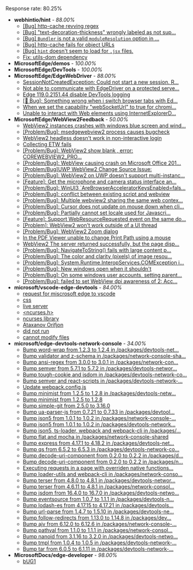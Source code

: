 Response rate: 80.25%

* **webhintio/hint** - _88.00%_
  * [[Bug] http-cache revving regex](https://github.com/webhintio/hint/issues/5725)
  * [[Bug] "text-decoration-thickness" wrongly labeled as not sup...](https://github.com/webhintio/hint/issues/5723)
  * [[Bug] `Bundler` is not a valid `moduleResolution` option in ...](https://github.com/webhintio/hint/issues/5719)
  * [[Bug] http-cache fails for object URLs](https://github.com/webhintio/hint/issues/5706)
  * [[Bug] `hint` doesn't seem to load for `.jsx` files.](https://github.com/webhintio/hint/issues/5702)
  * [Fix: utils-dom dependency](https://github.com/webhintio/hint/pull/5564)
* **MicrosoftEdge/demos** - _100.00%_
* **MicrosoftEdge/DevTools** - _100.00%_
* **MicrosoftEdge/EdgeWebDriver** - _88.00%_
  * [SessionNotCreatedException: Could not start a new session. R...](https://github.com/MicrosoftEdge/EdgeWebDriver/issues/132)
  * [Not able to communicate with EdgeDriver on a protected serve...](https://github.com/MicrosoftEdge/EdgeWebDriver/issues/128)
  * [Edge 119.0.2151.44 disable DevTools logging](https://github.com/MicrosoftEdge/EdgeWebDriver/issues/124)
  * [[🐛 Bug]: Something wrong when i switch browser tabs with Ed...](https://github.com/MicrosoftEdge/EdgeWebDriver/issues/123)
  * [When we set the capability "webSocketUrl" to true for chromi...](https://github.com/MicrosoftEdge/EdgeWebDriver/issues/103)
  * [Unable to interact with Web elements using InternetExplorerD...](https://github.com/MicrosoftEdge/EdgeWebDriver/issues/91)
* **MicrosoftEdge/WebView2Feedback** - _50.00%_
  * [WebView2 instances crashes with windows blue screen and wind...](https://github.com/MicrosoftEdge/WebView2Feedback/issues/4261)
  * [[Problem/Bug]: msedgewebview2 process causes bugcheck](https://github.com/MicrosoftEdge/WebView2Feedback/issues/4260)
  * [WebView2 headless doesn't work in non-interactive login](https://github.com/MicrosoftEdge/WebView2Feedback/issues/4259)
  * [Collecting ETW fails](https://github.com/MicrosoftEdge/WebView2Feedback/issues/4255)
  * [[Problem/Bug]: WebView2 show blank , error: COREWEBVIEW2_PRO...](https://github.com/MicrosoftEdge/WebView2Feedback/issues/4253)
  * [[Problem/Bug]: WebView causing crash on Microsoft Office 201...](https://github.com/MicrosoftEdge/WebView2Feedback/issues/4252)
  * [[Problem/Bug]UWP WebView2 Change Source Issue: ](https://github.com/MicrosoftEdge/WebView2Feedback/issues/4249)
  * [[Problem/Bug]: WebView2 on UWP doesn't support multi-instanc...](https://github.com/MicrosoftEdge/WebView2Feedback/issues/4248)
  * [[Feature]: Get the microphone and camera status interface an...](https://github.com/MicrosoftEdge/WebView2Feedback/issues/4243)
  * [[Problem/Bug]: WinUI3 `AreBrowserAcceleratorKeysEnabled=fals...](https://github.com/MicrosoftEdge/WebView2Feedback/issues/4241)
  * [[Problem/Bug]: conflict between existing script and webview](https://github.com/MicrosoftEdge/WebView2Feedback/issues/4227)
  * [[Problem/Bug]: Multiple webview2 sharing the same web contex...](https://github.com/MicrosoftEdge/WebView2Feedback/issues/4220)
  * [[Problem/Bug]: Cursor does not update on mouse down when cli...](https://github.com/MicrosoftEdge/WebView2Feedback/issues/4209)
  * [[Problem/Bug]: Partially cannot set locale used for Javascri...](https://github.com/MicrosoftEdge/WebView2Feedback/issues/4204)
  * [[Feature]: Support WebResourceRequested event on the same do...](https://github.com/MicrosoftEdge/WebView2Feedback/issues/4201)
  * [[Problem]: WebView2 won't work outside of a UI thread](https://github.com/MicrosoftEdge/WebView2Feedback/issues/4198)
  * [[Problem/Bug]: WebView2 Zoom dialog](https://github.com/MicrosoftEdge/WebView2Feedback/issues/4197)
  * [In the PDF Viewer unable to change Print Path using a mouse](https://github.com/MicrosoftEdge/WebView2Feedback/issues/4195)
  * [WebView2 The server returned successfully, but the page disp...](https://github.com/MicrosoftEdge/WebView2Feedback/issues/4258)
  * [[Problem/Bug]: NavigateToString() fails with large content p...](https://github.com/MicrosoftEdge/WebView2Feedback/issues/4251)
  * [[Problem/Bug]: The color and clarity (pixels) of image resou...](https://github.com/MicrosoftEdge/WebView2Feedback/issues/4245)
  * [[Problem/Bug]: System.Runtime.InteropServices.COMException i...](https://github.com/MicrosoftEdge/WebView2Feedback/issues/4232)
  * [[Problem/Bug]: New windows open when it shouldn't](https://github.com/MicrosoftEdge/WebView2Feedback/issues/4224)
  * [[Problem/Bug]: On some windows user accounts, setting parent...](https://github.com/MicrosoftEdge/WebView2Feedback/issues/4206)
  * [[Problem/Bug]: failed to set WebView dpi awareness of 2: Acc...](https://github.com/MicrosoftEdge/WebView2Feedback/issues/4203)
* **microsoft/vscode-edge-devtools** - _84.00%_
  * [request for miscrosoft edge to vscode](https://github.com/microsoft/vscode-edge-devtools/issues/1927)
  * [css](https://github.com/microsoft/vscode-edge-devtools/issues/1925)
  * [live server](https://github.com/microsoft/vscode-edge-devtools/issues/1924)
  * [<ncurses.h>](https://github.com/microsoft/vscode-edge-devtools/issues/1923)
  * [ncurses library](https://github.com/microsoft/vscode-edge-devtools/issues/1922)
  * [Ataxanov Orifjon](https://github.com/microsoft/vscode-edge-devtools/issues/1921)
  * [did not run](https://github.com/microsoft/vscode-edge-devtools/issues/1871)
  * [cannot modify files](https://github.com/microsoft/vscode-edge-devtools/issues/1926)
* **microsoft/edge-devtools-network-console** - _34.00%_
  * [Bump word-wrap from 1.2.3 to 1.2.4 in /packages/devtools-net...](https://github.com/microsoft/edge-devtools-network-console/pull/123)
  * [Bump validator and z-schema in /packages/network-console-sha...](https://github.com/microsoft/edge-devtools-network-console/pull/122)
  * [Bump ansi-regex from 3.0.0 to 3.0.1 in /packages/network-con...](https://github.com/microsoft/edge-devtools-network-console/pull/121)
  * [Bump semver from 5.7.1 to 5.7.2 in /packages/devtools-networ...](https://github.com/microsoft/edge-devtools-network-console/pull/120)
  * [Bump tough-cookie and jsdom in /packages/devtools-network-co...](https://github.com/microsoft/edge-devtools-network-console/pull/119)
  * [Bump semver and react-scripts in /packages/devtools-network-...](https://github.com/microsoft/edge-devtools-network-console/pull/117)
  * [Update webpack.config.js](https://github.com/microsoft/edge-devtools-network-console/pull/115)
  * [Bump minimist from 1.2.5 to 1.2.8 in /packages/devtools-netw...](https://github.com/microsoft/edge-devtools-network-console/pull/112)
  * [Bump minimist from 1.2.5 to 1.2.8](https://github.com/microsoft/edge-devtools-network-console/pull/111)
  * [Bump simple-git from 2.5.0 to 3.16.0](https://github.com/microsoft/edge-devtools-network-console/pull/110)
  * [Bump ua-parser-js from 0.7.21 to 0.7.33 in /packages/devtool...](https://github.com/microsoft/edge-devtools-network-console/pull/109)
  * [Bump json5 from 1.0.1 to 1.0.2 in /packages/network-console-...](https://github.com/microsoft/edge-devtools-network-console/pull/108)
  * [Bump json5 from 1.0.1 to 1.0.2 in /packages/devtools-network...](https://github.com/microsoft/edge-devtools-network-console/pull/107)
  * [Bump json5, ts-loader, webpack and webpack-cli in /packages/...](https://github.com/microsoft/edge-devtools-network-console/pull/106)
  * [Bump flat and mocha in /packages/network-console-shared](https://github.com/microsoft/edge-devtools-network-console/pull/105)
  * [Bump express from 4.17.1 to 4.18.2 in /packages/devtools-net...](https://github.com/microsoft/edge-devtools-network-console/pull/104)
  * [Bump qs from 6.5.2 to 6.5.3 in /packages/devtools-network-co...](https://github.com/microsoft/edge-devtools-network-console/pull/103)
  * [Bump decode-uri-component from 0.2.0 to 0.2.2 in /packages/d...](https://github.com/microsoft/edge-devtools-network-console/pull/101)
  * [Bump decode-uri-component from 0.2.0 to 0.2.2 in /packages/n...](https://github.com/microsoft/edge-devtools-network-console/pull/100)
  * [Executing requests in a page with overriden native functions...](https://github.com/microsoft/edge-devtools-network-console/issues/99)
  * [Bump loader-utils and webpack-cli in /packages/network-conso...](https://github.com/microsoft/edge-devtools-network-console/pull/98)
  * [Bump terser from 4.8.0 to 4.8.1 in /packages/devtools-networ...](https://github.com/microsoft/edge-devtools-network-console/pull/97)
  * [Bump terser from 4.6.11 to 4.8.1 in /packages/network-consol...](https://github.com/microsoft/edge-devtools-network-console/pull/96)
  * [Bump jsdom from 16.4.0 to 16.7.0 in /packages/devtools-netwo...](https://github.com/microsoft/edge-devtools-network-console/pull/94)
  * [Bump eventsource from 1.0.7 to 1.1.1 in /packages/devtools-n...](https://github.com/microsoft/edge-devtools-network-console/pull/93)
  * [Bump lodash-es from 4.17.15 to 4.17.21 in /packages/devtools...](https://github.com/microsoft/edge-devtools-network-console/pull/84)
  * [Bump url-parse from 1.4.7 to 1.5.10 in /packages/devtools-ne...](https://github.com/microsoft/edge-devtools-network-console/pull/83)
  * [Bump follow-redirects from 1.13.0 to 1.14.8 in /packages/dev...](https://github.com/microsoft/edge-devtools-network-console/pull/81)
  * [Bump ajv from 6.12.0 to 6.12.6 in /packages/network-console-...](https://github.com/microsoft/edge-devtools-network-console/pull/80)
  * [Bump pathval from 1.1.0 to 1.1.1 in /packages/network-consol...](https://github.com/microsoft/edge-devtools-network-console/pull/79)
  * [Bump nanoid from 3.1.16 to 3.2.0 in /packages/devtools-netwo...](https://github.com/microsoft/edge-devtools-network-console/pull/78)
  * [Bump tmpl from 1.0.4 to 1.0.5 in /packages/devtools-network-...](https://github.com/microsoft/edge-devtools-network-console/pull/75)
  * [Bump tar from 6.0.5 to 6.1.11 in /packages/devtools-network-...](https://github.com/microsoft/edge-devtools-network-console/pull/73)
* **MicrosoftDocs/edge-developer** - _98.00%_
  * [bUG1](https://github.com/MicrosoftDocs/edge-developer/issues/2985)